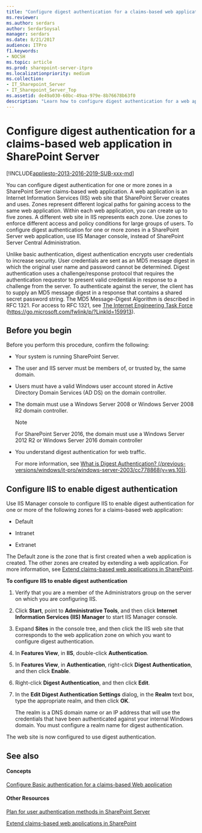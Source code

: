 ```yaml
---
title: "Configure digest authentication for a claims-based web application in SharePoint Server"
ms.reviewer: 
ms.author: serdars
author: SerdarSoysal
manager: serdars
ms.date: 8/21/2017
audience: ITPro
f1.keywords:
- NOCSH
ms.topic: article
ms.prod: sharepoint-server-itpro
ms.localizationpriority: medium
ms.collection:
- IT_Sharepoint_Server
- IT_Sharepoint_Server_Top
ms.assetid: de49a030-60bc-49aa-979e-8b76678b63f0
description: "Learn how to configure digest authentication for a web application that uses claims-based authentication in SharePoint Server."
---
```


# Configure digest authentication for a claims-based web application in SharePoint Server

[!INCLUDE[appliesto-2013-2016-2019-SUB-xxx-md](../includes/appliesto-2013-2016-2019-SUB-xxx-md.md)] 
  
You can configure digest authentication for one or more zones in a SharePoint Server claims-based web application. A web application is an Internet Information Services (IIS) web site that SharePoint Server creates and uses. Zones represent different logical paths for gaining access to the same web application. Within each web application, you can create up to five zones. A different web site in IIS represents each zone. Use zones to enforce different access and policy conditions for large groups of users. To configure digest authentication for one or more zones in a SharePoint Server web application, use IIS Manager console, instead of SharePoint Server Central Administration.
  
Unlike basic authentication, digest authentication encrypts user credentials to increase security. User credentials are sent as an MD5 message digest in which the original user name and password cannot be determined. Digest authentication uses a challenge/response protocol that requires the authentication requestor to present valid credentials in response to a challenge from the server. To authenticate against the server, the client has to supply an MD5 message digest in a response that contains a shared secret password string. The MD5 Message-Digest Algorithm is described in RFC 1321. For access to RFC 1321, see [The Internet Engineering Task Force](https://go.microsoft.com/fwlink/p/?LinkId=159913) (https://go.microsoft.com/fwlink/p/?LinkId=159913). 
  
## Before you begin
<a name="begin"> </a>

Before you perform this procedure, confirm the following:
  
- Your system is running SharePoint Server.
    
- The user and IIS server must be members of, or trusted by, the same domain.
    
- Users must have a valid Windows user account stored in Active Directory Domain Services (AD DS) on the domain controller.
    
- The domain must use a Windows Server 2008 or Windows Server 2008 R2 domain controller.
    
    > [!NOTE]
    > For SharePoint Server 2016, the domain must use a Windows Server 2012 R2 or Windows Server 2016 domain controller 
  
- You understand digest authentication for web traffic.
    
    For more information, see [What is Digest Authentication? (/previous-versions/windows/it-pro/windows-server-2003/cc778868(v=ws.10))](/previous-versions/windows/it-pro/windows-server-2003/cc778868(v=ws.10)).
    
## Configure IIS to enable digest authentication
<a name="Section2"> </a>

Use IIS Manager console to configure IIS to enable digest authentication for one or more of the following zones for a claims-based web application:
  
- Default
    
- Intranet
    
- Extranet
    
The Default zone is the zone that is first created when a web application is created. The other zones are created by extending a web application. For more information, see [Extend claims-based web applications in SharePoint](./extend-a-claims-based-web-application.md).
  
 **To configure IIS to enable digest authentication**
  
1. Verify that you are a member of the Administrators group on the server on which you are configuring IIS.
    
2. Click **Start**, point to **Administrative Tools**, and then click **Internet Information Services (IIS) Manager** to start IIS Manager console. 
    
3. Expand **Sites** in the console tree, and then click the IIS web site that corresponds to the web application zone on which you want to configure digest authentication. 
    
4. In **Features View**, in **IIS**, double-click **Authentication**.
    
5. In **Features View**, in **Authentication**, right-click **Digest Authentication**, and then click **Enable**.
    
6. Right-click **Digest Authentication**, and then click **Edit**.
    
7. In the **Edit Digest Authentication Settings** dialog, in the **Realm** text box, type the appropriate realm, and then click **OK**.
    
    The realm is a DNS domain name or an IP address that will use the credentials that have been authenticated against your internal Windows domain. You must configure a realm name for digest authentication.
    
The web site is now configured to use digest authentication.
  
## See also
<a name="Section2"> </a>

#### Concepts

[Configure Basic authentication for a claims-based Web application](configure-basic-authentication-for-a-claims-based-web-application.md)
#### Other Resources

[Plan for user authentication methods in SharePoint Server](../security-for-sharepoint-server/plan-user-authentication.md)
  
[Extend claims-based web applications in SharePoint](./extend-a-claims-based-web-application.md)
